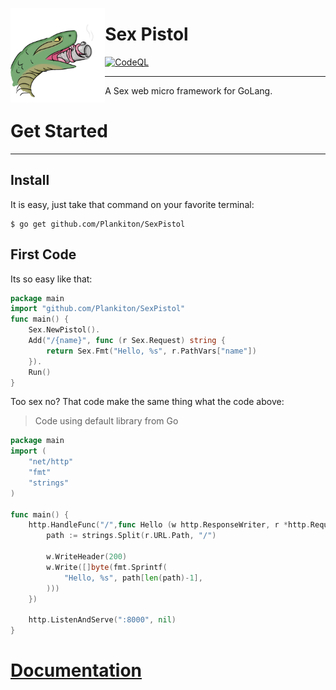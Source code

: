 <a href="https://plankiton.github.io/SexPistol"><img src="assets/Icon.png" alt="Sex Pistol Icon" align="left" style="max-height: 700px;max-width: 30%"/></a>


# Sex Pistol
[![CodeQL](https://github.com/Plankiton/SexPistol/actions/workflows/codeql-analysis.yml/badge.svg?branch=root)](https://github.com/Plankiton/SexPistol/actions/workflows/codeql-analysis.yml)

----

A Sex web micro framework for GoLang.

# Get Started

-----

## Install

It is easy, just take that command on your favorite terminal:

```shell
$ go get github.com/Plankiton/SexPistol
```

## First Code

Its so easy like that:

```go
package main
import "github.com/Plankiton/SexPistol"
func main() {
    Sex.NewPistol().
    Add("/{name}", func (r Sex.Request) string {
        return Sex.Fmt("Hello, %s", r.PathVars["name"])
    }).
    Run()
}
```

Too sex no? That code make the same thing what the code above:

>  Code using default library from Go

```go
package main
import (
    "net/http"
    "fmt"
    "strings"
)

func main() {
    http.HandleFunc("/",func Hello (w http.ResponseWriter, r *http.Request) {
        path := strings.Split(r.URL.Path, "/")

        w.WriteHeader(200)
        w.Write([]byte(fmt.Sprintf(
            "Hello, %s", path[len(path)-1],
        )))
    })

    http.ListenAndServe(":8000", nil)
}
```

# [Documentation](https://plankiton.github.io/SexPistol/docs)
